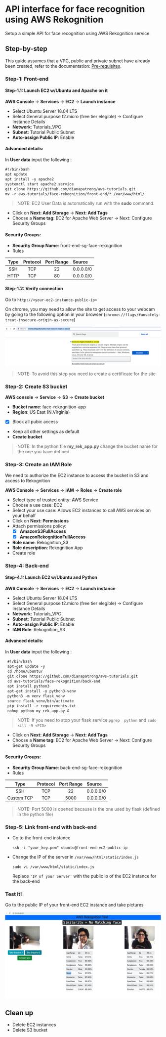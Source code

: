 # API interface for face recognition using AWS Rekognition
Setup a simple API for face recognition using AWS Rekognition service.

## Step-by-step
This guide assumes that a VPC, public and private subnet have already been created, refer to the documentation: [Pre-requisites](../README.md). 


### Step-1: Front-end
#### Step-1.1: Launch EC2 w/Ubuntu and Apache on it
**AWS Console** -> **Services** -> **EC2** -> **Launch instance**

* Select Ubuntu Server 18.04 LTS 
* Select General purpose t2.micro (free tier elegible) -> Configure Instance Details
* **Network**: Tutorials_VPC
* **Subnet**: Tutorial Public Subnet
* **Auto-assign Public IP**: Enable

#### Advanced details: 
In **User data** input the following : 

    #!/bin/bash
    apt update
    apt install -y apache2 
    systemctl start apache2.service
    git clone https://github.com/dianapatrong/aws-tutorials.git
    mv -r aws-tutorials/face-rekognition/front-end/* /var/www/html/

     
> NOTE: EC2 User Data is automatically run with the **sudo** command.


* Click on **Next: Add Storage** -> **Next: Add Tags**
* Choose a **Name tag**: EC2 for Apache Web Server -> Next: Configure Security Groups

#### Security Groups:
* **Security Group Name**: front-end-sg-face-rekognition
* Rules

| Type      | Protocol | Port Range | Source    |
| :---:     |   :---:  | :---:      | :---      |
| SSH       | TCP      | 22         | 0.0.0.0/0 |
| HTTP      | TCP      | 80         | 0.0.0.0/0 |


#### Step-1.2: Verify connection 

Go to `http://<your-ec2-instance-public-ip>`

On chrome, you may need to allow the site to get access to your webcam by going to the following option
in your browser (`chrome://flags/#unsafely-treat-insecure-origin-as-secure`)

![chrome flag](images/chrome_flag.png)

> NOTE: To avoid this step you need to create a certificate for the site 

### Step-2: Create S3 bucket
**AWS console** -> **Service** -> **S3** ->  **Create bucket**

* **Bucket name**: face-rekognition-app
* **Region**: US East (N.Virginia)
 -[x] Block all pubic access 
* Keep all other settings as default 
* **Create bucket**

> NOTE: In the python file **my_rek_app.py** change the bucket name for the one you have defined 

### Step-3: Create an IAM Role 
We need to authorize the EC2 instance to access the bucket in S3 and access to Rekognition

**AWS Console** -> **Services** -> **IAM** -> **Roles** -> **Create role**

* Select type of trusted entity: AWS Service
* Choose a use case: EC2
* Select your use case: Allows EC2 instances to call AWS services on your behalf
* Click on **Next: Permissions**
* Attach permissions policy: 
    - [x] **AmazonS3FullAccess** 
    - [x] **AmazonRekognitionFullAccess** 
* **Role name**: Rekognition_S3
* **Role description**: Rekognition App
* Create role


### Step-4: Back-end
#### Step-4.1: Launch EC2 w/Ubuntu and Python
**AWS Console** -> **Services** -> **EC2** -> **Launch instance**

* Select Ubuntu Server 18.04 LTS 
* Select General purpose t2.micro (free tier elegible) -> Configure Instance Details
* **Network**: Tutorials_VPC
* **Subnet**: Tutorial Public Subnet
* **Auto-assign Public IP**: Enable
* **IAM Role**: Rekognition_S3

#### Advanced details: 
In **User data** input the following : 
  
     #!/bin/bash
     apt-get update -y
     cd /home/ubuntu/
     git clone https://github.com/dianapatrong/aws-tutorials.git
     cd aws-tutorials/face-rekognition/back-end
     apt install python3
     apt-get install -y python3-venv
     python3 -m venv flask_venv
     source flask_venv/bin/activate
     pip install -r requirements.txt
     nohup python my_rek_app.py &
        
> NOTE: If you need to stop your flask service `pgrep  python` and `sudo kill -9 <PID>`


* Click on **Next: Add Storage** -> **Next: Add Tags**
* Choose a **Name tag**: EC2 for Apache Web Server -> Next: Configure Security Groups

#### Security Groups:
* **Security Group Name**: back-end-sg-face-rekognition
* Rules
  
| Type      | Protocol | Port Range | Source    |
| :---:     |   :---:  | :---:      | :---      |
| SSH       | TCP      | 22         | 0.0.0.0/0 |
| Custom TCP| TCP      | 5000       | 0.0.0.0/0 |

> NOTE: Port 5000 is opened because is the one used by flask (defined in the python file)


### Step-5: Link front-end with back-end

* Go to the front-end instance 

    `ssh -i "your_key.pem" ubuntu@front-end-ec2-public-ip`

* Change the IP of the server in `/var/www/html/static/index.js`
  
  `sudo vi /var/www/html/static/index.js`
  
  Replace `'IP of your Server'` with the public ip of the EC2 instance for the back-end
  
  

### Test it! 
Go to the public IP of your front-end EC2 instance and take pictures

![Test App](images/test.png)


## Clean up
* Delete EC2 instances
* Delete S3 bucket
